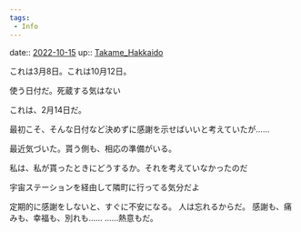 ```yaml
---
tags:
 - Info
---
```


date:: [2022-10-15](Daily_Note/2022-10-15.md)
up:: [Takame_Hakkaido](Bar/Novel/Nacaria/Takame_Hakkaido.md)

これは3月8日。これは10月12日。

使う日付だ。死蔵する気はない

これは、2月14日だ。


最初こそ、そんな日付など決めずに感謝を示せばいいと考えていたが……

最近気づいた。貰う側も、相応の準備がいる。

私は、私が貰ったときにどうするか。それを考えていなかったのだ

宇宙ステーションを経由して隣町に行ってる気分だよ


定期的に感謝をしないと、すぐに不安になる。
人は忘れるからだ。
感謝も、痛みも、幸福も、別れも……
……熱意もだ。